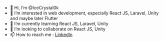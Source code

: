 - 👋 Hi, I’m @IceCrystal0k
- 👀 I’m interested in web development, especially React JS, Laravel, Unity and maybe later Flutter 
- 🌱 I’m currently learning React JS, Laravel, Unity
- 💞️ I’m looking to collaborate on React JS, Unity
- 📫 How to reach me : [LinkedIn](https://www.linkedin.com/in/adrian-uta-11821a89/)

<!---
IceCrystal0k/IceCrystal0k is a ✨ special ✨ repository because its `README.md` (this file) appears on your GitHub profile.
You can click the Preview link to take a look at your changes.
--->
